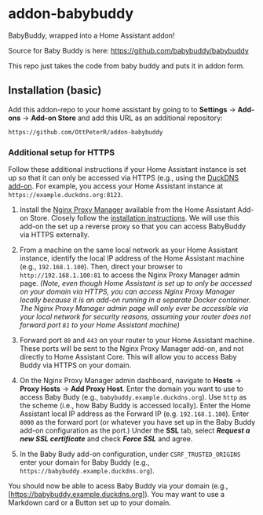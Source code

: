 # addon-babybuddy
BabyBuddy, wrapped into a Home Assistant addon!

Source for Baby Buddy is here: https://github.com/babybuddy/babybuddy

This repo just takes the code from baby buddy and puts it in addon form.

## Installation (basic)
Add this addon-repo to your home assistant by going to to **Settings** -> **Add-ons** -> **Add-on Store** and add this URL as an additional repository: 
```txt
https://github.com/OttPeterR/addon-babybuddy
```

### Additional setup for HTTPS
Follow these additional instructions if your Home Assistant instance is set up so that it can only be accessed via HTTPS (e.g., using the [DuckDNS add-on](https://github.com/home-assistant/addons/tree/master/duckdns). For example, you access your Home Assistant instance at `https://example.duckdns.org:8123`.

1. Install the [Nginx Proxy Manager](https://github.com/hassio-addons/addon-nginx-proxy-manager) available from the Home Assistant Add-on Store. Closely follow the [installation instructions](https://github.com/hassio-addons/addon-nginx-proxy-manager/blob/main/proxy-manager/DOCS.md). We will use this add-on the set up a reverse proxy so that you can access BabyBuddy via HTTPS externally. 

2. From a machine on the same local network as your Home Assistant instance, identify the local IP address of the Home Assistant machine (e.g., `192.168.1.100`). Then, direct your browser to `http://192.168.1.100:81` to access the Nginx Proxy Manager admin page. *(Note, even though Home Assistant is set up to only be accessed on your domain via HTTPS, you can access Nginx Proxy Manager locally because it is an add-on running in a separate Docker container. The Nginx Proxy Manager admin page will only ever be accessible via your local network for security reasons, assuming your router does not forward port `81` to your Home Assistant machine)*

3. Forward port `80` and `443` on your router to your Home Assistant machine. These ports will be sent to the Nginx Proxy Manager add-on, and not directly to Home Assistant Core. This will allow you to access Baby Buddy via HTTPS on your domain. 

4. On the Nginx Proxy Manager admin dashboard, navigate to **Hosts** -> **Proxy Hosts** -> **Add Proxy Host**. Enter the domain you want to use to access Baby Budy (e.g., `babybuddy.example.duckdns.org`). Use `http` as the scheme (i.e., how Baby Buddy is accessed locally). Enter the Home Assistant local IP address as the Forward IP (e.g. `192.168.1.100`). Enter `8000` as the forward port (or whatever you have set up in the Baby Buddy add-on configuration as the port.) Under the **SSL** tab, select ***Request a new SSL certificate*** and check ***Force SSL*** and agree. 

5. In the Baby Budy add-on configuration, under `CSRF_TRUSTED_ORIGINS` enter your domain for Baby Buddy (e.g., `https://babybuddy.example.duckdns.org`). 

You should now be able to acess Baby Buddy via your domain (e.g., [https://babybuddy.example.duckdns.org]). You may want to use a Markdown card or a Button set up to your domain. 
